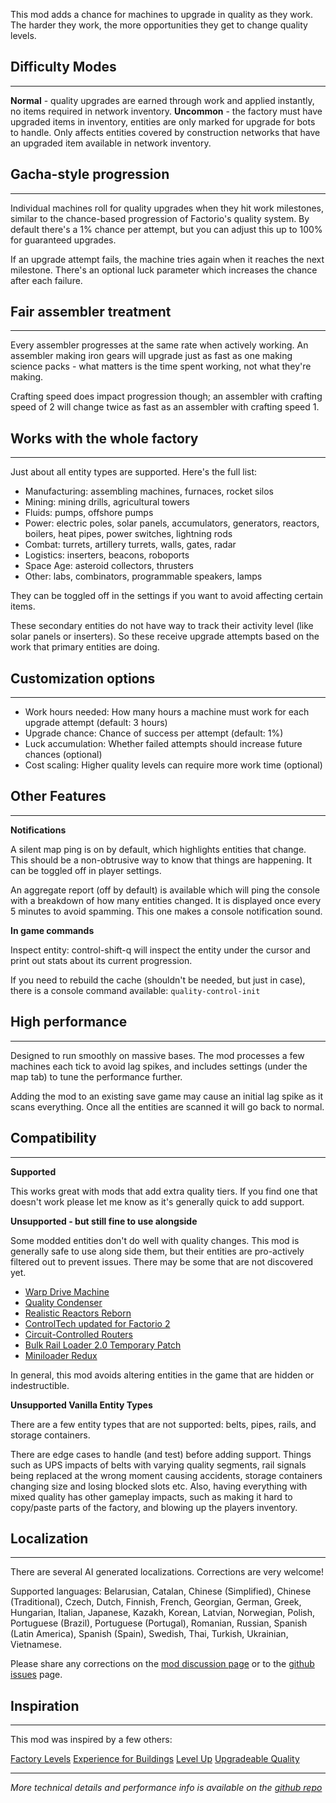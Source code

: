 This mod adds a chance for machines to upgrade in quality as they work. The harder they work, the more opportunities they get to change quality levels.

## Difficulty Modes
---

**Normal** - quality upgrades are earned through work and applied instantly, no items required in network inventory.
**Uncommon** - the factory must have upgraded items in inventory, entities are only marked for upgrade for bots to handle. Only affects entities covered by construction networks that have an upgraded item available in network inventory.

## Gacha-style progression
---
Individual machines roll for quality upgrades when they hit work milestones, similar to the chance-based progression of Factorio's quality system. By default there's a 1% chance per attempt, but you can adjust this up to 100% for guaranteed upgrades.

If an upgrade attempt fails, the machine tries again when it reaches the next milestone. There's an optional luck parameter which increases the chance after each failure.

## Fair assembler treatment
___
Every assembler progresses at the same rate when actively working. An assembler making iron gears will upgrade just as fast as one making science packs - what matters is the time spent working, not what they're making.

Crafting speed does impact progression though; an assembler with crafting speed of 2 will change twice as fast as an assembler with crafting speed 1.

## Works with the whole factory
___
Just about all entity types are supported. Here's the full list:

- Manufacturing: assembling machines, furnaces, rocket silos
- Mining: mining drills, agricultural towers
- Fluids: pumps, offshore pumps
- Power: electric poles, solar panels, accumulators, generators, reactors, boilers, heat pipes, power switches, lightning rods
- Combat: turrets, artillery turrets, walls, gates, radar
- Logistics: inserters, beacons, roboports
- Space Age: asteroid collectors, thrusters
- Other: labs, combinators, programmable speakers, lamps

They can be toggled off in the settings if you want to avoid affecting certain items.

These secondary entities do not have way to track their activity level (like solar panels or inserters). So these receive upgrade attempts based on the work that primary entities are doing.

## Customization options
---

- Work hours needed: How many hours a machine must work for each upgrade attempt (default: 3 hours)
- Upgrade chance: Chance of success per attempt (default: 1%)
- Luck accumulation: Whether failed attempts should increase future chances (optional)
- Cost scaling: Higher quality levels can require more work time (optional)

## Other Features
---
**Notifications**

A silent map ping is on by default, which highlights entities that change. This should be a non-obtrusive way to know that things are happening. It can be toggled off in player settings.

An aggregate report (off by default) is available which will ping the console with a breakdown of how many entities changed. It is displayed once every 5 minutes to avoid spamming. This one makes a console notification sound.

**In game commands**

Inspect entity: control-shift-q will inspect the entity under the cursor and print out stats about its current progression.

If you need to rebuild the cache (shouldn't be needed, but just in case), there is a console command available: `quality-control-init`

## High performance
---

Designed to run smoothly on massive bases. The mod processes a few machines each tick to avoid lag spikes, and includes settings (under the map tab) to tune the performance further.

Adding the mod to an existing save game may cause an initial lag spike as it scans everything. Once all the entities are scanned it will go back to normal.

## Compatibility
---

**Supported**

This works great with mods that add extra quality tiers. If you find one that doesn't work please let me know as it's generally quick to add support.

**Unsupported - but still fine to use alongside**

Some modded entities don't do well with quality changes. This mod is generally safe to use along side them, but their entities are pro-actively filtered out to prevent issues. There may be some that are not discovered yet.

- [Warp Drive Machine](https://mods.factorio.com/mod/Warp-Drive-Machine)
- [Quality Condenser](https://mods.factorio.com/mod/quality-condenser)
- [Realistic Reactors Reborn](https://mods.factorio.com/mod/RealisticReactorsReborn)
- [ControlTech updated for Factorio 2](https://mods.factorio.com/mod/fct-ControlTech)
- [Circuit-Controlled Routers](https://mods.factorio.com/mod/router)
- [Bulk Rail Loader 2.0 Temporary Patch](https://mods.factorio.com/mod/railloader2-patch)
- [Miniloader Redux](https://mods.factorio.com/mod/miniloader-redux)

In general, this mod avoids altering entities in the game that are hidden or indestructible.


**Unsupported Vanilla Entity Types**

There are a few entity types that are not supported: belts, pipes, rails, and storage containers.

There are edge cases to handle (and test) before adding support. Things such as UPS impacts of belts with varying quality segments, rail signals being replaced at the wrong moment causing accidents, storage containers changing size and losing blocked slots etc. Also, having everything with mixed quality has other gameplay impacts, such as making it hard to copy/paste parts of the factory, and blowing up the players inventory.

## Localization
---
There are several AI generated localizations. Corrections are very welcome!

Supported languages: Belarusian, Catalan, Chinese (Simplified), Chinese (Traditional), Czech, Dutch, Finnish, French, Georgian, German, Greek, Hungarian, Italian, Japanese, Kazakh, Korean, Latvian, Norwegian, Polish, Portuguese (Brazil), Portuguese (Portugal), Romanian, Russian, Spanish (Latin America), Spanish (Spain), Swedish, Thai, Turkish, Ukrainian, Vietnamese.

Please share any corrections on the [mod discussion page](https://mods.factorio.com/mod/quality-control/discussion) or to the [github issues](https://github.com/aarons/factorio-quality-control/issues) page.

## Inspiration
___

This mod was inspired by a few others:

[Factory Levels](https://mods.factorio.com/mod/factory-levels)
[Experience for Buildings](https://mods.factorio.com/mod/xp-for-buildings)
[Level Up](https://mods.factorio.com/mod/levelup)
[Upgradeable Quality](https://mods.factorio.com/mod/upgradeable-quality)

---

*More technical details and performance info is available on the [github repo](https://github.com/aarons/factorio-quality-control)*
